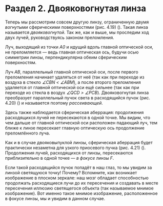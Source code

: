 # Раздел 2. Двояковогнутая линза

Теперь мы рассмотрим совсем другую линзу, ограниченную двумя _вогнутыми_ сферическими
поверхностями (рис. 4.19) (). Такая линза называется _двояковогнутой_. Так же, как и выше, мы
проследим ход двух лучей, руководствуясь законом преломления. 

Луч, выходящий из точки _A0_ и идущий вдоль главной оптической оси, не преломляется —
ведь главная оптическая ось, будучи осью симметрии линзы, перпендикулярна обеим сферическим поверхностям.

Луч _AB_, параллельный главной оптической оси, после первого преломления начинает удаляться от неё (так как при переходе из воздуха в стекло _∠CBN < ∠ABM_), а после второго
преломления удаляется от главной оптической оси ещё сильнее (так как при переходе из стекла в воздух _∠QCD > ∠PCB_). Двояковогнутая линза преобразует параллельный пучок света в
расходящийся пучок (рис. 4.20) () и называется поэтому _рассеивающей_.

Здесь также наблюдается сферическая аберрация: продолжения расходящихся лучей не пересекаются в одной точке. Мы видим, что чем дальше от главной оптической оси расположен
падающий луч, тем ближе к линзе пересекает главную оптическую ось продолжение преломлённого луча.

Как и в случае двояковыпуклой линзы, сферическая аберрация будет практически незаметна для узкого приосевого пучка (рис. 4.21) (). Продолжения лучей, расходящихся от линзы,
пересекаются приблизительно в одной точке — _в фокусе_ линзы _F_.

Если такой расходящийся пучок попадёт в наш глаз, то мы увидим за линзой светящуюся
точку! Почему? Вспомните, как возникает изображение в плоском зеркале: наш мозг обладает
способностью продолжать расходящиеся лучи до их пересечения и создавать в месте пересечения иллюзию светящегося объекта (так называемое мнимое изображение). Вот именно такое
мнимое изображение, расположенное в фокусе линзы, мы и увидим в данном случае.

